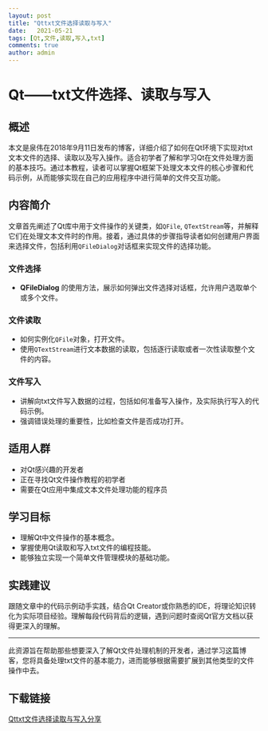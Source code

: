```yaml
---
layout: post
title: "Qttxt文件选择读取与写入"
date:   2021-05-21
tags: [Qt,文件,读取,写入,txt]
comments: true
author: admin
---
```

# Qt——txt文件选择、读取与写入

## 概述

本文是泉伟在2018年9月11日发布的博客，详细介绍了如何在Qt环境下实现对txt文本文件的选择、读取以及写入操作。适合初学者了解和学习Qt在文件处理方面的基本技巧。通过本教程，读者可以掌握Qt框架下处理文本文件的核心步骤和代码示例，从而能够实现在自己的应用程序中进行简单的文件交互功能。

## 内容简介

文章首先阐述了Qt库中用于文件操作的关键类，如`QFile`, `QTextStream`等，并解释它们在处理文本文件时的作用。接着，通过具体的步骤指导读者如何创建用户界面来选择文件，包括利用`QFileDialog`对话框来实现文件的选择功能。

### 文件选择

- **QFileDialog** 的使用方法，展示如何弹出文件选择对话框，允许用户选取单个或多个文件。

### 文件读取

- 如何实例化`QFile`对象，打开文件。
- 使用`QTextStream`进行文本数据的读取，包括逐行读取或者一次性读取整个文件的内容。

### 文件写入

- 讲解向txt文件写入数据的过程，包括如何准备写入操作，及实际执行写入的代码示例。
- 强调错误处理的重要性，比如检查文件是否成功打开。

## 适用人群

- 对Qt感兴趣的开发者
- 正在寻找Qt文件操作教程的初学者
- 需要在Qt应用中集成文本文件处理功能的程序员

## 学习目标

- 理解Qt中文件操作的基本概念。
- 掌握使用Qt读取和写入txt文件的编程技能。
- 能够独立实现一个简单文件管理模块的基础功能。

## 实践建议

跟随文章中的代码示例动手实践，结合Qt Creator或你熟悉的IDE，将理论知识转化为实际项目经验。理解每段代码背后的逻辑，遇到问题时查阅Qt官方文档以获得更深入的理解。

---

此资源旨在帮助那些想要深入了解Qt文件处理机制的开发者，通过学习这篇博客，您将具备处理txt文件的基本能力，进而能够根据需要扩展到其他类型的文件操作中去。

## 下载链接

[Qttxt文件选择读取与写入分享](https://pan.quark.cn/s/1e16e5317465)